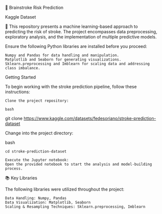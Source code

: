 
🧠 Brainstroke Risk Prediction

Kaggle Dataset

🚀 This repository presents a machine learning-based approach to predicting the risk of stroke. The project encompasses data preprocessing, exploratory analysis, and the implementation of multiple predictive models.

Ensure the following Python libraries are installed before you proceed:

    Numpy and Pandas for data handling and manipulation.
    Matplotlib and Seaborn for generating visualizations.
    Sklearn.preprocessing and Imblearn for scaling data and addressing class imbalance.

Getting Started

To begin working with the stroke prediction pipeline, follow these instructions:

    Clone the project repository:

    bash

git clone https://www.kaggle.com/datasets/fedesoriano/stroke-prediction-dataset

Change into the project directory:

bash

    cd stroke-prediction-dataset

    Execute the Jupyter notebook:
    Open the provided notebook to start the analysis and model-building process.

📚 Key Libraries

The following libraries were utilized throughout the project:

    Data Handling: Numpy, Pandas
    Data Visualization: Matplotlib, Seaborn
    Scaling & Resampling Techniques: Sklearn.preprocessing, Imblearn
